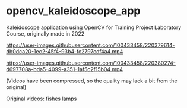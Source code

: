 # opencv_kaleidoscope_app
Kaleidoscope application using OpenCV for Training Project Laboratory Course, originally made in 2022

https://user-images.githubusercontent.com/100433458/220379614-db0dca20-1ec2-45f4-93b4-fc2797cdf4a4.mp4

https://user-images.githubusercontent.com/100433458/220380274-d697708a-bda5-4099-a351-1af5c2f15b04.mp4

(Videos have been compressed, so the quality may lack a bit from the original)

Original videos:
[fishes](https://www.pexels.com/video/koi-fishes-856951/)
[lamps](https://www.pexels.com/video/string-of-changing-color-lights-hanging-from-a-mirror-ceiling-2845487/)

